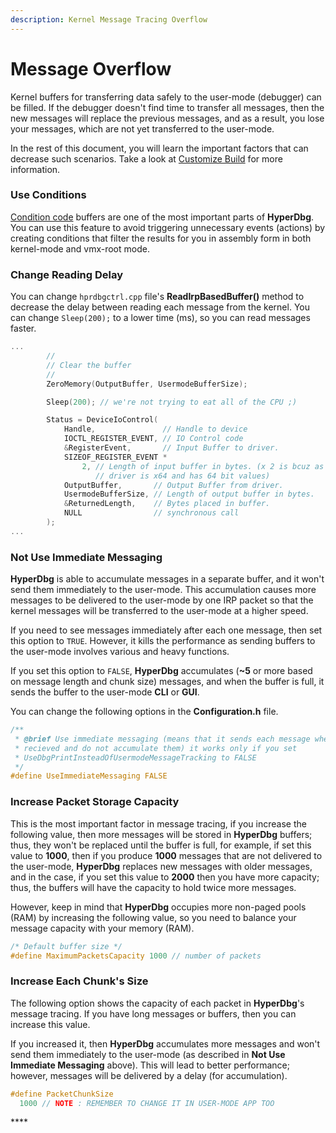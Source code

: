 ```yaml
---
description: Kernel Message Tracing Overflow
---
```


# Message Overflow

Kernel buffers for transferring data safely to the user-mode \(debugger\) can be filled. If the debugger doesn't find time to transfer all messages, then the new messages will replace the previous messages, and as a result, you lose your messages, which are not yet transferred to the user-mode. 

In the rest of this document, you will learn the important factors that can decrease such scenarios. Take a look at [Customize Build](https://docs.hyperdbg.org/tips-and-tricks/misc/customize-build) for more information.

### Use Conditions

[Condition code](https://docs.hyperdbg.org/using-hyperdbg/prerequisites/how-to-create-a-condition) buffers are one of the most important parts of **HyperDbg**. You can use this feature to avoid triggering unnecessary events \(actions\) by creating conditions that filter the results for you in assembly form in both kernel-mode and vmx-root mode.

### Change Reading Delay 

You can change `hprdbgctrl.cpp` file's **ReadIrpBasedBuffer\(\)** method to decrease the delay between reading each message from the kernel. You can change `Sleep(200);` to a lower time \(ms\), so you can read messages faster.

```c
...
        //
        // Clear the buffer
        //
        ZeroMemory(OutputBuffer, UsermodeBufferSize);

        Sleep(200); // we're not trying to eat all of the CPU ;)

        Status = DeviceIoControl(
            Handle,               // Handle to device
            IOCTL_REGISTER_EVENT, // IO Control code
            &RegisterEvent,       // Input Buffer to driver.
            SIZEOF_REGISTER_EVENT *
                2, // Length of input buffer in bytes. (x 2 is bcuz as the
                   // driver is x64 and has 64 bit values)
            OutputBuffer,       // Output Buffer from driver.
            UsermodeBufferSize, // Length of output buffer in bytes.
            &ReturnedLength,    // Bytes placed in buffer.
            NULL                // synchronous call
        );
...
```

### Not Use Immediate Messaging

**HyperDbg** is able to accumulate messages in a separate buffer, and it won't send them immediately to the user-mode. This accumulation causes more messages to be delivered to the user-mode by one IRP packet so that the kernel messages will be transferred to the user-mode at a higher speed.

If you need to see messages immediately after each one message, then set this option to `TRUE`. However, it kills the performance as sending buffers to the user-mode involves various and heavy functions.

If you set this option to `FALSE`, **HyperDbg** accumulates \(**~5** or more based on message length and chunk size\) messages, and when the buffer is full, it sends the buffer to the user-mode **CLI** or **GUI**.

You can change the following options in the **Configuration.h** file.

```c
/**
 * @brief Use immediate messaging (means that it sends each message when they
 * recieved and do not accumulate them) it works only if you set
 * UseDbgPrintInsteadOfUsermodeMessageTracking to FALSE
 */
#define UseImmediateMessaging FALSE
```

### Increase Packet Storage Capacity

This is the most important factor in message tracing, if you increase the following value, then more messages will be stored in **HyperDbg** buffers; thus, they won't be replaced until the buffer is full, for example, if set this value to **1000**, then if you produce **1000** messages that are not delivered to the user-mode, **HyperDbg** replaces new messages with older messages, and in the case, if you set this value to **2000** then you have more capacity; thus, the buffers will have the capacity to hold twice more messages. 

However, keep in mind that  **HyperDbg** occupies more non-paged pools \(RAM\) by increasing the following value, so you need to balance your message capacity with your memory \(RAM\). 

```c
/* Default buffer size */
#define MaximumPacketsCapacity 1000 // number of packets
```

### Increase Each Chunk's Size

The following option shows the capacity of each packet in **HyperDbg**'s message tracing. If you have long messages or buffers, then you can increase this value. 

If you increased it, then **HyperDbg** accumulates more messages and won't send them immediately to the user-mode \(as described in **Not Use Immediate Messaging** above\). This will lead to better performance; however, messages will be delivered by a delay \(for accumulation\). 

```c
#define PacketChunkSize                                                        \
  1000 // NOTE : REMEMBER TO CHANGE IT IN USER-MODE APP TOO
```

\*\*\*\*

